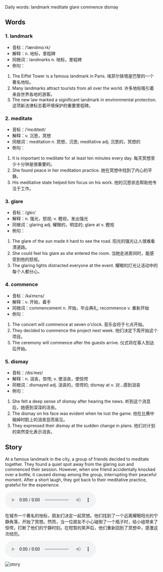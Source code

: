 Daily words: landmark meditate glare commence dismay

## Words
### 1. landmark
- 音标：/ˈlændmɑːrk/ <span style="cursor: pointer;" onclick="document.getElementById('audio-player-1').play()"><i class="fas fa-volume-up"></i></span>
<audio id="audio-player-1" src="https://files.dwong.top/words/landmark.mp3" style="display:none;"></audio>
- 解释：n. 地标，里程碑
- 同根词：landmarks n. 地标，里程碑
- 例句：
1. The Eiffel Tower is a famous landmark in Paris.
埃菲尔铁塔是巴黎的一个著名地标。
2. Many landmarks attract tourists from all over the world.
许多地标吸引着来自世界各地的游客。
3. The new law marked a significant landmark in environmental protection.
这项新法律标志着环境保护的重要里程碑。

### 2. meditate
- 音标：/ˈmɛdɪteɪt/ <span style="cursor: pointer;" onclick="document.getElementById('audio-player-2').play()"><i class="fas fa-volume-up"></i></span>
<audio id="audio-player-2" src="https://files.dwong.top/words/meditate.mp3" style="display:none;"></audio>
- 解释：v. 沉思，冥想
- 同根词：meditation n. 冥想，沉思; meditative adj. 沉思的，冥想的
- 例句：
1. It is important to meditate for at least ten minutes every day.
每天冥想至少十分钟是很重要的。
2. She found peace in her meditation practice.
她在冥想中找到了内心的平静。
3. His meditative state helped him focus on his work.
他的沉思状态帮助他专注于工作。

### 3. glare
- 音标：/ɡlɛr/ <span style="cursor: pointer;" onclick="document.getElementById('audio-player-3').play()"><i class="fas fa-volume-up"></i></span>
<audio id="audio-player-3" src="https://files.dwong.top/words/glare.mp3" style="display:none;"></audio>
- 解释：n. 强光，怒视; v. 瞪视，发出强光
- 同根词：glaring adj. 耀眼的，明显的; glare at v. 瞪视
- 例句：
1. The glare of the sun made it hard to see the road.
阳光的强光让人很难看清道路。
2. She could feel his glare as she entered the room.
当她走进房间时，能感受到他的怒视。
3. The glaring lights distracted everyone at the event.
耀眼的灯光让活动中的每个人都分心。

### 4. commence
- 音标：/kəˈmɛns/ <span style="cursor: pointer;" onclick="document.getElementById('audio-player-4').play()"><i class="fas fa-volume-up"></i></span>
<audio id="audio-player-4" src="https://files.dwong.top/words/commence.mp3" style="display:none;"></audio>
- 解释：v. 开始，着手
- 同根词：commencement n. 开始，毕业典礼; recommence v. 重新开始
- 例句：
1. The concert will commence at seven o'clock.
音乐会将于七点开始。
2. They decided to commence the project next week.
他们决定下周开始这个项目。
3. The ceremony will commence after the guests arrive.
仪式将在客人到达后开始。

### 5. dismay
- 音标：/dɪsˈmeɪ/ <span style="cursor: pointer;" onclick="document.getElementById('audio-player-5').play()"><i class="fas fa-volume-up"></i></span>
<audio id="audio-player-5" src="https://files.dwong.top/words/dismay.mp3" style="display:none;"></audio>
- 解释：n. 沮丧，惊愕; v. 使沮丧，使惊愕
- 同根词：dismayed adj. 沮丧的，惊愕的; dismay at v. 对...感到沮丧
- 例句：
1. She felt a deep sense of dismay after hearing the news.
听到这个消息后，她感到深深的沮丧。
2. The dismay on his face was evident when he lost the game.
他在比赛中输掉时脸上的沮丧显而易见。
3. They expressed their dismay at the sudden change in plans.
他们对计划的突然变化表示沮丧。

## Story
At a famous landmark in the city, a group of friends decided to meditate together. They found a quiet spot away from the glaring sun and commenced their session. However, when one friend accidentally knocked over a bottle, it caused dismay among the group, interrupting their peaceful moment. After a short laugh, they got back to their meditative practice, grateful for the experience.

<audio controls>
  <source src="https://files.dwong.top/story/2024-08-27-english.mp3" type="audio/mpeg">
  你的浏览器不支持音频元素。
</audio>
  

在城市一个著名的地标，朋友们决定一起冥想。他们找到了一个远离耀眼阳光的宁静角落，开始了冥想。然而，当一位朋友不小心碰倒了一个瓶子时，给小组带来了惊愕，打断了他们的宁静时刻。在短暂的笑声后，他们重新回到了冥想中，感激这次经历。

<audio controls>
  <source src="https://files.dwong.top/story/2024-08-27-chinese.mp3" type="audio/mpeg">
  你的浏览器不支持音频元素。
</audio>
  

![story](https://files.dwong.top/images/2024-08-27.png)

